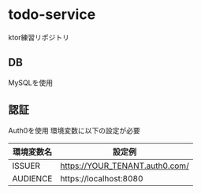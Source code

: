 # todo-service
ktor練習リポジトリ

## DB
MySQLを使用

## 認証
Auth0を使用
環境変数に以下の設定が必要

| 環境変数名    | 設定例                            |
|----------|--------------------------------|
| ISSUER   | https://YOUR_TENANT.auth0.com/ |
| AUDIENCE | https://localhost:8080         |